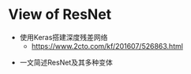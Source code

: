 # View of ResNet

+ 使用Keras搭建深度残差网络
	+ https://www.2cto.com/kf/201607/526863.html
- 一文简述ResNet及其多种变体
